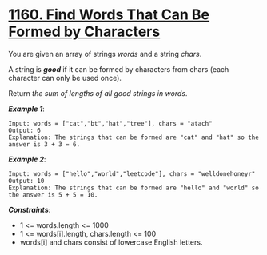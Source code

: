 # [1160. Find Words That Can Be Formed by Characters](https://leetcode.com/problems/find-words-that-can-be-formed-by-characters/description/)

You are given an array of strings *words* and a string *chars*.

A string is ***good*** if it can be formed by characters from chars (each character can only be used once).

Return *the sum of lengths of all good strings in words*.

***Example 1***:

    Input: words = ["cat","bt","hat","tree"], chars = "atach"
    Output: 6
    Explanation: The strings that can be formed are "cat" and "hat" so the answer is 3 + 3 = 6.

***Example 2***:

    Input: words = ["hello","world","leetcode"], chars = "welldonehoneyr"
    Output: 10
    Explanation: The strings that can be formed are "hello" and "world" so the answer is 5 + 5 = 10.
 

***Constraints***:

- 1 <= words.length <= 1000
- 1 <= words[i].length, chars.length <= 100
- words[i] and chars consist of lowercase English letters.